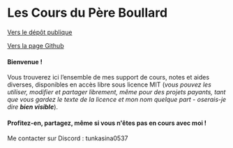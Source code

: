 # Les Cours du P&egrave;re Boullard

[Vers le dépôt publique](https://github.com/tunkasina/CoursPereBoullard)

[Vers la page Github](https://tunkasina.github.io/CoursPereBoullard/)
#### Bienvenue !  
Vous trouverez ici l’ensemble de mes support de cours, notes et aides diverses, disponibles en accès libre sous licence MIT (_vous pouvez les utiliser, modifier et partager librement, même pour des projets payants, tant que vous gardez le texte de la licence et mon nom quelque part - oserais-je dire **bien visible**_).
#### Profitez-en, partagez, même si vous n'êtes pas en cours avec moi !

Me contacter sur Discord : tunkasina0537

